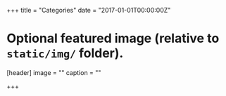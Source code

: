 +++
title = "Categories"
date = "2017-01-01T00:00:00Z"

# Optional featured image (relative to `static/img/` folder).
[header]
image = ""
caption = ""

+++
